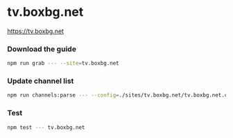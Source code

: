 # tv.boxbg.net

https://tv.boxbg.net

### Download the guide

```sh
npm run grab --- --site=tv.boxbg.net
```

### Update channel list

```sh
npm run channels:parse --- --config=./sites/tv.boxbg.net/tv.boxbg.net.config.js --output=./sites/tv.boxbg.net/tv.boxbg.net.channels.xml
```

### Test

```sh
npm test --- tv.boxbg.net
```
